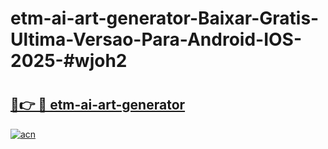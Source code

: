 # etm-ai-art-generator-Baixar-Gratis-Ultima-Versao-Para-Android-IOS-2025-#wjoh2

# <h2><a href="https://ainizakaria.my?title=etm-ai-art-generator&ref=25M">🔗👉 🔴 etm-ai-art-generator</a></h2>

[![acn](https://github.com/user-attachments/assets/0f9c940e-d8b0-45ae-aac7-cd30a18b3e1c)](https://ainizakaria.my?title=etm-ai-art-generator&ref=25M)


